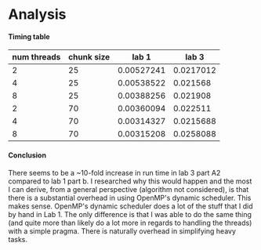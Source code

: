 Analysis
========


#### Timing table

| num threads | chunk size | lab 1      | lab 3     |
|-------------|------------|------------|-----------|
| 2           | 25         | 0.00527241 | 0.0217012 |
| 4           | 25         | 0.00538522 | 0.021568  |
| 8           | 25         | 0.00388256 | 0.021908  |
| 2           | 70         | 0.00360094 | 0.022511  |
| 4           | 70         | 0.00314327 | 0.0215688 |
| 8           | 70         | 0.00315208 | 0.0258088 |


#### Conclusion

There seems to be a ~10-fold increase in run time in lab 3 part A2 compared to lab 1 part b. I researched why this would happen and the most I can derive, from a general perspective (algorithm not considered), is that there is a substantial overhead in using OpenMP's dynamic scheduler. This makes sense. OpenMP's dynamic scheduler does a lot of the stuff that I did by hand in Lab 1. The only difference is that I was able to do the same thing (and quite more than likely do a lot more in regards to handling the threads) with a simple pragma. There is naturally overhead in simplifying heavy tasks.
